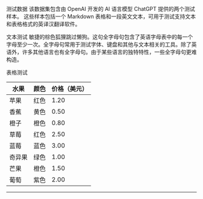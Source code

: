 测试数据
该数据集包含由 OpenAI 开发的 AI 语言模型 ChatGPT 提供的两个测试样本。
这些样本包括一个 Markdown 表格和一段英文文本，可用于测试支持文本和表格格式的英译汉翻译软件。

文本测试
敏捷的棕色狐狸跳过懒狗。这句全字母句包含了英语字母表中的每一个字母至少一次。全字母句常用于测试字体、键盘和其他与文本相关的工具。除了英语外，许多其他语言也有全字母句。由于某些语言的独特特性，一些全字母句更难构造。

表格测试

| 水果 | 颜色 | 价格（美元） |
| --- | --- | --- |
| 苹果 | 红色 | 1.20 |
| 香蕉 | 黄色 | 0.50 |
| 橙子 | 橙色 | 0.80 |
| 草莓 | 红色 | 2.50 |
| 蓝莓 | 蓝色 | 3.00 |
| 奇异果 | 绿色 | 1.00 |
| 芒果 | 橙色 | 1.50 |
| 葡萄 | 紫色 | 2.00 |


 -----

